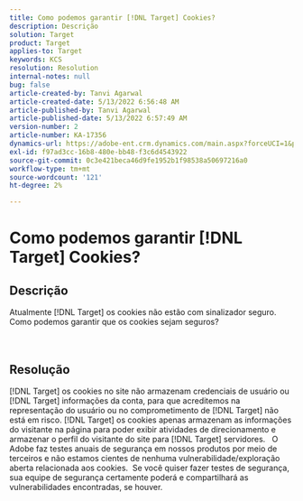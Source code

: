 ```yaml
---
title: Como podemos garantir [!DNL Target] Cookies?
description: Descrição
solution: Target
product: Target
applies-to: Target
keywords: KCS
resolution: Resolution
internal-notes: null
bug: false
article-created-by: Tanvi Agarwal
article-created-date: 5/13/2022 6:56:48 AM
article-published-by: Tanvi Agarwal
article-published-date: 5/13/2022 6:57:49 AM
version-number: 2
article-number: KA-17356
dynamics-url: https://adobe-ent.crm.dynamics.com/main.aspx?forceUCI=1&pagetype=entityrecord&etn=knowledgearticle&id=c85e53db-89d2-ec11-a7b5-00224809c27a
exl-id: f97ad3cc-16b8-480e-bb48-f3c6d4543922
source-git-commit: 0c3e421beca46d9fe1952b1f98538a50697216a0
workflow-type: tm+mt
source-wordcount: '121'
ht-degree: 2%

---
```


# Como podemos garantir [!DNL Target] Cookies?

## Descrição

Atualmente [!DNL Target] os cookies não estão com sinalizador seguro. Como podemos garantir que os cookies sejam seguros?<br><br><br>

## Resolução


[!DNL Target] os cookies no site não armazenam credenciais de usuário ou [!DNL Target] informações da conta, para que acreditemos na representação do usuário ou no comprometimento de [!DNL Target] não está em risco. [!DNL Target] os cookies apenas armazenam as informações do visitante na página para poder exibir atividades de direcionamento e armazenar o perfil do visitante do site para [!DNL Target] servidores.
 
O Adobe faz testes anuais de segurança em nossos produtos por meio de terceiros e não estamos cientes de nenhuma vulnerabilidade/exploração aberta relacionada aos cookies.  Se você quiser fazer testes de segurança, sua equipe de segurança certamente poderá e compartilhará as vulnerabilidades encontradas, se houver.
